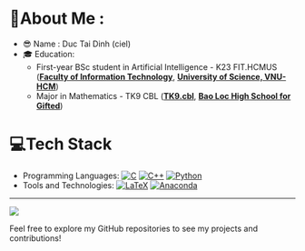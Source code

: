 # 💫About Me :
- :sunglasses: Name : Duc Tai Dinh (ciel)
- :mortar_board: Education: 
  - First-year BSc student in Artificial Intelligence - K23 FIT.HCMUS ([**Faculty of Information Technology**](https://www.fit.hcmus.edu.vn/vn/Default.aspx?tabid=325), [**University of Science, VNU-HCM**](https://www.hcmus.edu.vn/))
  - Major in Mathematics - TK9 CBL ([**TK9.cbl**](https://www.facebook.com/tk9.cbl), [**Bao Loc High School for Gifted**](https://www.facebook.com/ChuyenBaoLoc))

# 💻Tech Stack
- Programming Languages:
[![C](https://img.shields.io/badge/c-%2300599C.svg?style=flat&logo=c&logoColor=white)](https://www.facebook.com/ductai.05/) [![C++](https://img.shields.io/badge/c++-%2300599C.svg?style=flat&logo=c%2B%2B&logoColor=white)](https://www.facebook.com/ductai.05/) [![Python](https://img.shields.io/badge/python-3670A0?style=flat&logo=python&logoColor=ffdd54)](https://www.facebook.com/ductai.05/)
- Tools and Technologies:
[![LaTeX](https://img.shields.io/badge/latex-%23008080.svg?style=flat&logo=latex&logoColor=white)](https://www.facebook.com/ductai.05/) [![Anaconda](https://img.shields.io/badge/Anaconda-%2344A833.svg?style=flat&logo=anaconda&logoColor=white)](https://www.facebook.com/ductai.05/)

---
[![](https://visitcount.itsvg.in/api?id=ductai05&icon=0&color=0)](https://www.facebook.com/ductai.05/)

Feel free to explore my GitHub repositories to see my projects and contributions!

